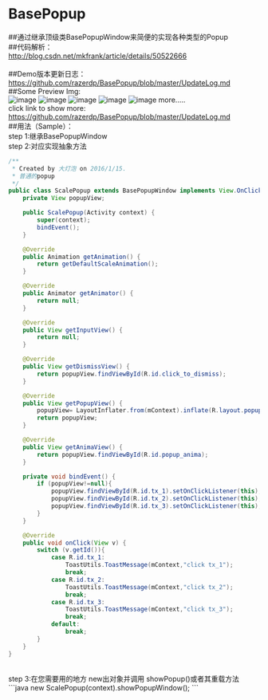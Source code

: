 # BasePopup

##通过继承顶级类BasePopupWindow来简便的实现各种类型的Popup</br>
##代码解析：</br>
  http://blog.csdn.net/mkfrank/article/details/50522666</br>
</br>
##Demo版本更新日志：</br>
  https://github.com/razerdp/BasePopup/blob/master/UpdateLog.md</br>
##Some Preview Img:</br>
![image](https://github.com/razerdp/BasePopup/blob/master/img/comment_popup_with_exitAnima.gif)
![image](https://github.com/razerdp/BasePopup/blob/master/img/scale_popup.gif)
![image](https://github.com/razerdp/BasePopup/blob/master/img/slide_from_bottom_popup.gif)
![image](https://github.com/razerdp/BasePopup/blob/master/img/input_popup.gif)
![image](https://github.com/razerdp/BasePopup/blob/master/img/list_popup.gif)
more.....
</br>
click link to show more:</br>
https://github.com/razerdp/BasePopup/blob/master/UpdateLog.md
 </br>
##用法（Sample）：</br>
step 1:继承BasePopupWindow</br>
step 2:对应实现抽象方法</br>
```java
/**
 * Created by 大灯泡 on 2016/1/15.
 * 普通的popup
 */
public class ScalePopup extends BasePopupWindow implements View.OnClickListener{
    private View popupView;

    public ScalePopup(Activity context) {
        super(context);
        bindEvent();
    }

    @Override
    public Animation getAnimation() {
        return getDefaultScaleAnimation();
    }

    @Override
    public Animator getAnimator() {
        return null;
    }

    @Override
    public View getInputView() {
        return null;
    }

    @Override
    public View getDismissView() {
        return popupView.findViewById(R.id.click_to_dismiss);
    }

    @Override
    public View getPopupView() {
        popupView= LayoutInflater.from(mContext).inflate(R.layout.popup_normal,null);
        return popupView;
    }

    @Override
    public View getAnimaView() {
        return popupView.findViewById(R.id.popup_anima);
    }

    private void bindEvent() {
        if (popupView!=null){
            popupView.findViewById(R.id.tx_1).setOnClickListener(this);
            popupView.findViewById(R.id.tx_2).setOnClickListener(this);
            popupView.findViewById(R.id.tx_3).setOnClickListener(this);
        }
    }

    @Override
    public void onClick(View v) {
        switch (v.getId()){
            case R.id.tx_1:
                ToastUtils.ToastMessage(mContext,"click tx_1");
                break;
            case R.id.tx_2:
                ToastUtils.ToastMessage(mContext,"click tx_2");
                break;
            case R.id.tx_3:
                ToastUtils.ToastMessage(mContext,"click tx_3");
                break;
            default:
                break;
        }
    }
}
```
</br>
step 3:在您需要用的地方 new出对象并调用 showPopup()或者其重载方法</br>
```java
new ScalePopup(context).showPopupWindow();
```


